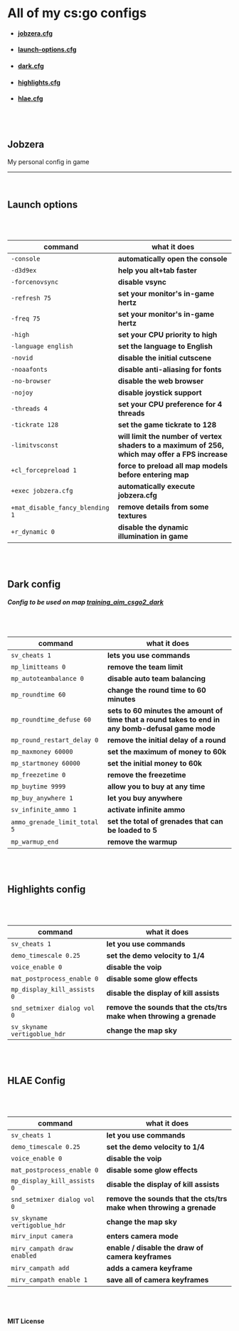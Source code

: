 # All of my cs:go configs

* #### [jobzera.cfg](#jobzera)
* #### [launch-options.cfg](#launch-options)
* #### [dark.cfg](#dark-config)
* #### [highlights.cfg](#highlights-config)
* #### [hlae.cfg](#hlae-config)

<br>
<br>

## Jobzera
My personal config in game

---
<br>

## Launch options

<br>
<br>

| command                         | what it does                                                                                    |
|---------------------------------|-------------------------------------------------------------------------------------------------|
| `-console`                      | __automatically open the console__                                                              |
| `-d3d9ex`                       | __help you alt+tab faster__                                                                     |
| `-forcenovsync`                 | __disable vsync__                                                                               |
| `-refresh 75`                   | __set your monitor's in-game hertz__                                                            |
| `-freq 75`                      | __set your monitor's in-game hertz__                                                            |
| `-high`                         | __set your CPU priority to high__                                                               |
| `-language english`             | __set the language to English__                                                                 |
| `-novid`                        | __disable the initial cutscene__                                                                |
| `-noaafonts`                    | __disable anti-aliasing for fonts__                                                             |
| `-no-browser`                   | __disable the web browser__                                                                     |
| `-nojoy`                        | __disable joystick support__                                                                    |
| `-threads 4`                    | __set your CPU preference for 4 threads__                                                       |
| `-tickrate 128`                 | __set the game tickrate to 128__                                                                |
| `-limitvsconst`                 | __will limit the number of vertex shaders to a maximum of 256, which may offer a FPS increase__ |
| `+cl_forcepreload 1`            | __force to preload all map models before entering map__                                         |
| `+exec jobzera.cfg`             | __automatically execute jobzera.cfg__                                                           |
| `+mat_disable_fancy_blending 1` | __remove details from some textures__                                                           |
| `+r_dynamic 0`                  | __disable the dynamic illumination in game__                                                    |

<br>
<br>

## Dark config

#### _Config to be used on map [training_aim_csgo2_dark](https://steamcommunity.com/sharedfiles/filedetails/?id=241148414)_

<br>
<br>

| command                      | what it does                                                                                      |
|------------------------------|---------------------------------------------------------------------------------------------------|
| `sv_cheats 1`                | __lets you use commands__                                                                         |
| `mp_limitteams 0`            | __remove the team limit__                                                                         |
| `mp_autoteambalance 0`       | __disable auto team balancing__                                                                   |
| `mp_roundtime 60`            | __change the round time to 60 minutes__                                                           |
| `mp_roundtime_defuse 60`     | __sets to 60 minutes the amount of time that a round takes to end in any bomb-defusal game mode__ |
| `mp_round_restart_delay 0`   | __remove the initial delay of a round__                                                           |
| `mp_maxmoney 60000`          | __set the maximum of money to 60k__                                                               |
| `mp_startmoney 60000`        | __set the initial money to 60k__                                                                  |
| `mp_freezetime 0`            | __remove the freezetime__                                                                         |
| `mp_buytime 9999`            | __allow you to buy at any time__                                                                  |
| `mp_buy_anywhere 1`          | __let you buy anywhere__                                                                          |
| `sv_infinite_ammo 1`         | __activate infinite ammo__                                                                        |
| `ammo_grenade_limit_total 5` | __set the total of grenades that can be loaded to 5__                                             |
| `mp_warmup_end`              | __remove the warmup__                                                                             |

<br>
<br>

## Highlights config

<br>
<br>

| command                      | what it does                                                        |
|------------------------------|---------------------------------------------------------------------|
| `sv_cheats 1`                | __let you use commands__                                            |
| `demo_timescale 0.25`        | __set the demo velocity to 1/4__                                    |
| `voice_enable 0`             | __disable the voip__                                                |
| `mat_postprocess_enable 0`   | __disable some glow effects__                                       |
| `mp_display_kill_assists 0`  | __disable the display of kill assists__                             |
| `snd_setmixer dialog vol 0`  | __remove the sounds that the cts/trs make when throwing a grenade__ |
| `sv_skyname vertigoblue_hdr` | __change the map sky__                                              |

<br>
<br>

## HLAE Config

<br>
<br>

| command                      | what it does                                                        |
|------------------------------|---------------------------------------------------------------------|
| `sv_cheats 1`                | __let you use commands__                                            |
| `demo_timescale 0.25`        | __set the demo velocity to 1/4__                                    |
| `voice_enable 0`             | __disable the voip__                                                |
| `mat_postprocess_enable 0`   | __disable some glow effects__                                       |
| `mp_display_kill_assists 0`  | __disable the display of kill assists__                             |
| `snd_setmixer dialog vol 0`  | __remove the sounds that the cts/trs make when throwing a grenade__ |
| `sv_skyname vertigoblue_hdr` | __change the map sky__                                              |
| `mirv_input camera`          | __enters camera mode__                                              |
| `mirv_campath draw enabled`  | __enable / disable the draw of camera keyframes__                   |
| `mirv_campath add`           | __adds a camera keyframe__                                          |
| `mirv_campath enable 1`      | __save all of camera keyframes__                                    |

<br>
<br>

#### MIT License

